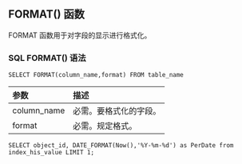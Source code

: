 ## FORMAT() 函数

FORMAT 函数用于对字段的显示进行格式化。

### SQL FORMAT() 语法

```
SELECT FORMAT(column_name,format) FROM table_name
```

| 参数        | 描述                   |
| :---------- | :--------------------- |
| column_name | 必需。要格式化的字段。 |
| format      | 必需。规定格式。       |

```
SELECT object_id, DATE_FORMAT(Now(),'%Y-%m-%d') as PerDate from index_his_value LIMIT 1;
```

